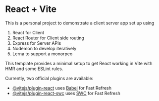 # React + Vite

This is a personal project to demonstrate a client server app set up using

1. React for Client
1. React Router for Client side routing
1. Express for Server APIs
1. Nodemon to develop iteratively
1. Lerna to support a monorpeo

This template provides a minimal setup to get React working in Vite with HMR and some ESLint rules.

Currently, two official plugins are available:

- [@vitejs/plugin-react](https://github.com/vitejs/vite-plugin-react/blob/main/packages/plugin-react/README.md) uses [Babel](https://babeljs.io/) for Fast Refresh
- [@vitejs/plugin-react-swc](https://github.com/vitejs/vite-plugin-react-swc) uses [SWC](https://swc.rs/) for Fast Refresh
